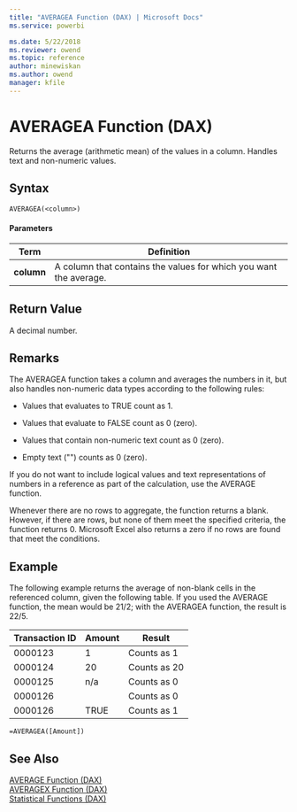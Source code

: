 ```yaml
---
title: "AVERAGEA Function (DAX) | Microsoft Docs"
ms.service: powerbi 

ms.date: 5/22/2018
ms.reviewer: owend
ms.topic: reference
author: minewiskan
ms.author: owend
manager: kfile
---
```

# AVERAGEA Function (DAX)
Returns the average (arithmetic mean) of the values in a column. Handles text and non-numeric values.  
  
## Syntax  
  
```dax
AVERAGEA(<column>)  
```
  
#### Parameters  
  
|Term|Definition|  
|--------|--------------|  
|**column**|A column that contains the values for which you want the average.|  
  
## Return Value  
A decimal number.  
  
## Remarks  
The AVERAGEA function takes a column and averages the numbers in it, but also handles non-numeric data types according to the following rules:  
  
-   Values that evaluates to TRUE count as 1.  
  
-   Values that evaluate to FALSE count as 0 (zero).  
  
-   Values that contain non-numeric text count as 0 (zero).  
  
-   Empty text ("") counts as 0 (zero).  
  
If you do not want to include logical values and text representations of numbers in a reference as part of the calculation, use the AVERAGE function.  
  
Whenever there are no rows to aggregate, the function returns a blank.  However, if there are rows, but none of them meet the specified criteria, the function returns 0. Microsoft Excel also returns a zero if no rows are found that meet the conditions.  
  
## Example  
The following example returns the average of non-blank cells in the referenced column, given the following table. If you used the AVERAGE function, the mean would be 21/2; with the AVERAGEA function, the result is 22/5.  
  
|Transaction ID|Amount|Result|  
|------------------|----------|----------|  
|0000123|1|Counts as 1|  
|0000124|20|Counts as 20|  
|0000125|n/a|Counts as 0|  
|0000126||Counts as 0|  
|0000126|TRUE|Counts as 1|  
  
```dax
=AVERAGEA([Amount])  
```
  
## See Also  
[AVERAGE Function &#40;DAX&#41;](average-function-dax.md)  
[AVERAGEX Function &#40;DAX&#41;](averagex-function-dax.md)  
[Statistical Functions &#40;DAX&#41;](statistical-functions-dax.md)  
  
